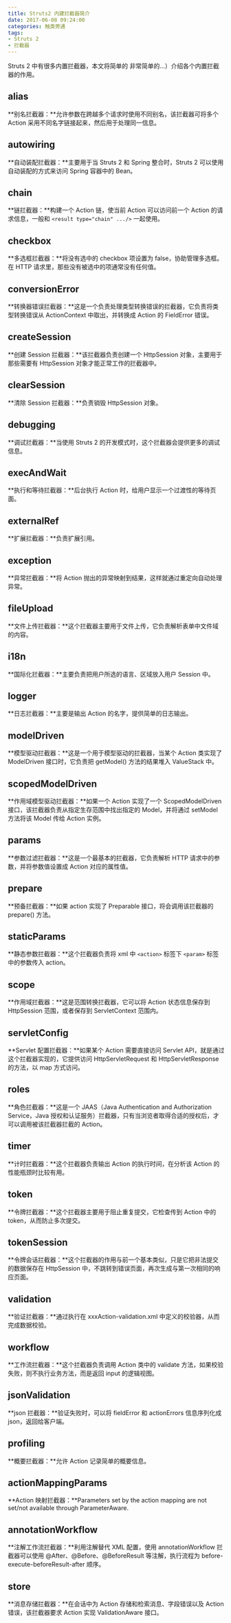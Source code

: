 ```yaml
---
title: Struts2 内建拦截器简介
date: 2017-06-08 09:24:00
categories: 触类旁通
tags: 
- Struts 2
- 拦截器
---
```


Struts 2 中有很多内置拦截器，本文将简单的
非常简单的...）介绍各个内置拦截器的作用。

<!--more-->
## alias
**别名拦截器：**允许参数在跨越多个请求时使用不同别名，该拦截器可将多个 Action 采用不同名字链接起来，然后用于处理同一信息。

## autowiring
**自动装配拦截器：**主要用于当 Struts 2 和 Spring 整合时，Struts 2 可以使用自动装配的方式来访问 Spring 容器中的 Bean。

## chain
**链拦截器：**构建一个 Action 链，使当前 Action 可以访问前一个 Action 的请求信息，一般和 `<result type="chain" .../>` 一起使用。

## checkbox
**多选框拦截器：**将没有选中的 checkbox 项设置为 false，协助管理多选框。在 HTTP 请求里，那些没有被选中的项通常没有任何值。

## conversionError
**转换器错误拦截器：**这是一个负责处理类型转换错误的拦截器，它负责将类型转换错误从 ActionContext 中取出，并转换成 Action 的 FieldError 错误。

## createSession
**创建 Session 拦截器：**该拦截器负责创建一个 HttpSession 对象，主要用于那些需要有 HttpSession 对象才能正常工作的拦截器中。

## clearSession
**清除 Session 拦截器：**负责销毁 HttpSession 对象。

## debugging
**调试拦截器：**当使用 Struts 2 的开发模式时，这个拦截器会提供更多的调试信息。

## execAndWait
**执行和等待拦截器：**后台执行 Action 时，给用户显示一个过渡性的等待页面。

## externalRef
**扩展拦截器：**负责扩展引用。

## exception
**异常拦截器：**将 Action 抛出的异常映射到结果，这样就通过重定向自动处理异常。

## fileUpload
**文件上传拦截器：**这个拦截器主要用于文件上传，它负责解析表单中文件域的内容。

## i18n
**国际化拦截器：**主要负责把用户所选的语言、区域放入用户 Session 中。

## logger
**日志拦截器：**主要是输出 Action 的名字，提供简单的日志输出。

## modelDriven
**模型驱动拦截器：**这是一个用于模型驱动的拦截器，当某个 Action 类实现了 ModelDriven 接口时，它负责把 getModel() 方法的结果堆入 ValueStack 中。

## scopedModelDriven
**作用域模型驱动拦截器：**如果一个 Action 实现了一个 ScopedModelDriven 接口，该拦截器负责从指定生存范围中找出指定的 Model，并将通过 setModel 方法将该 Model 传给 Action 实例。

## params
**参数过滤拦截器：**这是一个最基本的拦截器，它负责解析 HTTP 请求中的参数，并将参数值设置成 Action 对应的属性值。

## prepare
**预备拦截器：**如果 action 实现了 Preparable 接口，将会调用该拦截器的 prepare() 方法。

## staticParams
**静态参数拦截器：**这个拦截器负责将 xml 中 `<action>` 标签下 `<param>` 标签中的参数传入 action。

## scope
**作用域拦截器：**这是范围转换拦截器，它可以将 Action 状态信息保存到 HttpSession 范围，或者保存到 ServletContext 范围内。

## servletConfig
**Servlet 配置拦截器：**如果某个 Action 需要直接访问 Servlet API，就是通过这个拦截器实现的，它提供访问 HttpServletRequest 和 HttpServletResponse 的方法，以 map 方式访问。

## roles
**角色拦截器：**这是一个 JAAS（Java Authentication and Authorization Service，Java 授权和认证服务）拦截器，只有当浏览者取得合适的授权后，才可以调用被该拦截器拦截的 Action。

## timer
**计时拦截器：**这个拦截器负责输出 Action 的执行时间，在分析该 Action 的性能瓶颈时比较有用。

## token
**令牌拦截器：**这个拦截器主要用于阻止重复提交，它检查传到 Action 中的 token，从而防止多次提交。

## tokenSession
**令牌会话拦截器：**这个拦截器的作用与前一个基本类似，只是它把非法提交的数据保存在 HttpSession 中，不跳转到错误页面，再次生成与第一次相同的响应页面。

## validation
**验证拦截器：**通过执行在 xxxAction-validation.xml 中定义的校验器，从而完成数据校验。

## workflow
**工作流拦截器：**这个拦截器负责调用 Action 类中的 validate 方法，如果校验失败，则不执行业务方法，而是返回 input 的逻辑视图。

## jsonValidation
**json 拦截器：**验证失败时，可以将 fieldError 和 actionErrors 信息序列化成 json，返回给客户端。

## profiling
**概要拦截器：**允许 Action 记录简单的概要信息。

## actionMappingParams
**Action 映射拦截器：**Parameters set by the action mapping are not set/not available through ParameterAware.

## annotationWorkflow
**注解工作流拦截器：**利用注解替代 XML 配置，使用 annotationWorkflow 拦截器可以使用 @After、@Before、@BeforeResult 等注解，执行流程为 before-execute-beforeResult-after 顺序。

## store
**消息存储拦截器：**在会话中为 Action 存储和检索消息、字段错误以及 Action 错误，该拦截器要求 Action 实现 ValidationAware 接口。